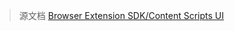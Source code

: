 > 源文档 [Browser Extension SDK/Content Scripts UI](https://docs.plasmo.com/browser-extension/content-scripts-ui)